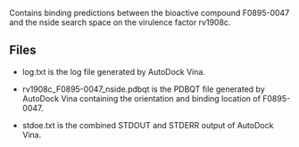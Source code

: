 Contains binding predictions between the bioactive compound F0895-0047 and the nside search space on the virulence factor rv1908c.

## Files

- log.txt is the log file generated by AutoDock Vina.

- rv1908c_F0895-0047_nside.pdbqt is the PDBQT file generated by AutoDock Vina containing the orientation and binding location of F0895-0047.

- stdoe.txt is the combined STDOUT and STDERR output of AutoDock Vina.

